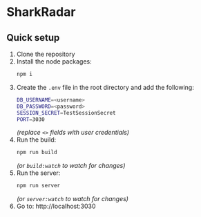 # SharkRadar

## Quick setup

1. Clone the repository
2. Install the node packages:
    ```bash
    npm i
    ```
3. Create the `.env` file in the root directory and add the following:
    ```bash
    DB_USERNAME=<username>
    DB_PASSWORD=<password>
    SESSION_SECRET=TestSessionSecret
    PORT=3030
    ```
    *(replace `<>` fields with user credentials)*
4. Run the build:
    ```bash
    npm run build
    ```
    *(or `build:watch` to watch for changes)*
5. Run the server:
    ```bash
    npm run server
    ```
    *(or `server:watch` to watch for changes)*
6. Go to: http://localhost:3030

